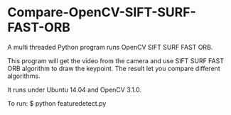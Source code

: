 # Compare-OpenCV-SIFT-SURF-FAST-ORB
A multi threaded Python program runs OpenCV SIFT SURF FAST ORB.

This program will get the video from the camera and use SIFT SURF FAST ORB algorithm to draw the keypoint.
The result let you compare different algorithms.

It runs under Ubuntu 14.04 and OpenCV 3.1.0.

To run:
$ python featuredetect.py
